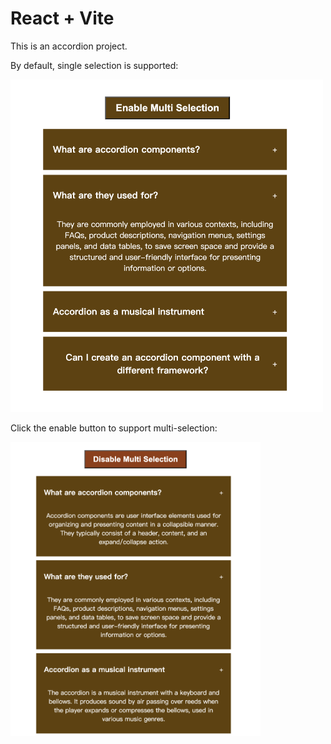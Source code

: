 # React + Vite

This is an accordion project.

<!-- By default, single selection is supported:
![single selection](<截屏2025-02-22 下午12.14.19.png>)

Click the enable button to support multi-selection:
![multi selections](<截屏2025-02-22 下午12.14.38.png>) -->

By default, single selection is supported:

<img src="截屏2025-02-22 下午12.14.19.png" alt="single selection" width="500"/>

Click the enable button to support multi-selection:

<img src="截屏2025-02-22 下午12.14.38.png" alt="multi selections" width="400"/>
